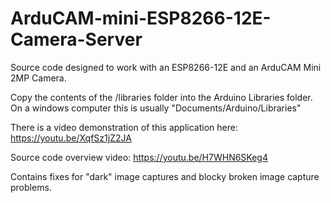 # ArduCAM-mini-ESP8266-12E-Camera-Server
Source code designed to work with an ESP8266-12E and an ArduCAM Mini 2MP Camera.

Copy the contents of the /libraries folder into the Arduino Libraries folder.
On a windows computer this is usually "Documents/Arduino/Libraries"

There is a video demonstration of this application here: https://youtu.be/XqfSz1jZ2JA

Source code overview video: https://youtu.be/H7WHN6SKeg4

Contains fixes for "dark" image captures and blocky broken image capture problems.

